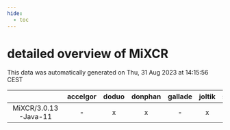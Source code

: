 ```yaml
---
hide:
  - toc
---
```


detailed overview of MiXCR
==========================


This data was automatically generated on Thu, 31 Aug 2023 at 14:15:56 CEST  

| |accelgor|doduo|donphan|gallade|joltik|skitty|swalot|victini|
| :---: | :---: | :---: | :---: | :---: | :---: | :---: | :---: | :---: |
|MiXCR/3.0.13-Java-11|-|x|x|-|x|-|x|-|
